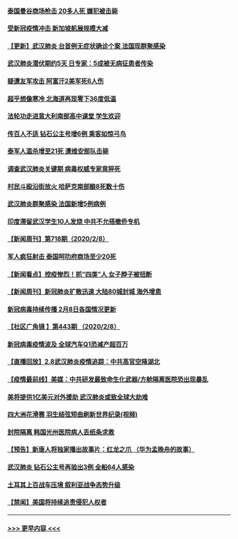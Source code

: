 #### [泰国曼谷商场枪击 20多人死 嫌犯被击毙](../pages/prog202/a102773230.md?t=02100033) 
#### [受新冠疫情冲击 新加坡航展规模大减](../pages/prog202/a102773207.md?t=02100033) 
#### [【更新】武汉肺炎 台首例无症状确诊个案 法国现群聚感染](../pages/prog202/a102770740.md?t=02100033) 
#### [武汉肺炎潜伏期约5天 日专家：5成被无病征患者传染](../pages/prog202/a102773145.md?t=02100033) 
#### [疑遭友军攻击 阿富汗2美军死6人伤](../pages/prog202/a102773140.md?t=02100033) 
#### [超乎想像寒冷 北海道再现零下36度低温](../pages/prog202/a102773122.md?t=02100033) 
#### [法轮功走进意大利南部高中课堂 学生欢迎](../pages/prog202/a102773105.md?t=02100033) 
#### [传百人不适 钻石公主号增6例 乘客如惊弓鸟](../pages/prog202/a102773051.md?t=02100033) 
#### [泰军人滥杀增至21死 遭维安部队击毙](../pages/prog202/a102772913.md?t=02100033) 
#### [调查武汉肺炎关键期 病毒权威专家竟猝死](../pages/prog202/a102773033.md?t=02100033) 
#### [村民斗殴沿街放火 哈萨克南部酿8死数十伤](../pages/prog202/a102772980.md?t=02100033) 
#### [武汉肺炎群聚感染 法国新增5例病例](../pages/prog202/a102772957.md?t=02100033) 
#### [印度滞留武汉学生10人发烧 中共不允搭撤侨专机](../pages/prog202/a102772946.md?t=02100033) 
#### [【新闻周刊】第718期（2020/2/8）](../pages/prog202/a102772921.md?t=02100033) 
#### [军人疯狂射击 泰国呵叻府商场至少20死](../pages/prog202/a102772833.md?t=02100033) 
#### [【新闻看点】控疫惨烈！抓“四类”人 女子脖子被扭断](../pages/prog202/a102772896.md?t=02100033) 
#### [【新闻周刊】新冠肺炎扩散迅速 大陆80城封城 海外增患](../pages/prog202/a102772852.md?t=02100033) 
#### [新冠病毒持续传播 2月8日各国情况更新](../pages/prog202/a102772826.md?t=02100033) 
#### [【社区广角镜  】第443期  （2020/2/8）](../pages/prog202/a102772736.md?t=02100033) 
#### [新冠病毒疫情波及 全球汽车Q1恐减产超百万](../pages/prog202/a102772695.md?t=02100033) 
#### [【直播回放】2.8武汉肺炎疫情追踪：中共高官空降湖北](../pages/prog202/a102772618.md?t=02100033) 
#### [【疫情最前线】美媒：中共研发最致命生化武器/方舱隔离医院恐出现暴乱](../pages/prog202/a102772439.md?t=02100033) 
#### [美将提供1亿美元对外援助 武汉肺炎或致全球大劫难](../pages/prog202/a102772361.md?t=02100033) 
#### [四大洲花滑赛 羽生结弦短曲刷新世界纪录(视频)](../pages/prog202/a102772341.md?t=02100033) 
#### [封院隔离 韩国光州医院病人丢纸条求救](../pages/prog202/a102772282.md?t=02100033) 
#### [【预告】新唐人将独家播出故事片：红龙之爪 （华为孟晚舟的故事）](../pages/prog202/a102767728.md?t=02100033) 
#### [武汉肺炎 钻石公主号再验出3例 全船64人感染](../pages/prog202/a102771726.md?t=02100033) 
#### [土耳其上百战车压境 叙利亚战争态势升级](../pages/prog202/a102772132.md?t=02100033) 
#### [【禁闻】美国将持续追责侵犯人权者](../pages/prog202/a102772042.md?t=02100033) 

----
#### [ >>> 更早内容 <<< ](../indexes/prog202-earlier.md)
